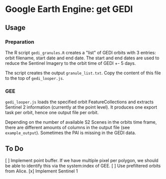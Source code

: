 # Google Earth Engine: get GEDI


## Usage

### Preparation

The R script `gedi_granules.R` creates a "list" of GEDI orbits with 3 entries: orbit filename, start date and end date.
The start and end dates are used to reduce the Sentinel Imagery to the orbit time of GEDI +- 5 days.

The script creates the output `granule_list.txt`. Copy the content of this file to the top of `gedi_looper.js`.


### GEE

`gedi_looper.js` loads the specified orbit FeatureCollections and extracts Sentinel 2 information (currently at the point level).
It produces one export task per orbit, hence one output file per orbit.

Depending on the number of available S2 Scenes in the orbits time frame, there are different amounts of columns in the output file (see `example_output`).
Sometimes the PAI is missing in the GEDI data. 

## To Do

[ ] Implement point buffer. If we have multiple pixel per polygon, we should be able to identify this via the system:index of GEE.
[ ] Use prefiltered orbits from Alice.
[x] Implement Sentinel 1





















